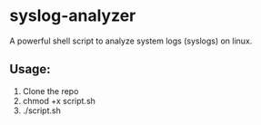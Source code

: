 # syslog-analyzer

A powerful shell script to analyze system logs (syslogs) on linux.

## Usage:
1. Clone the repo
1. chmod +x script.sh
1. ./script.sh
